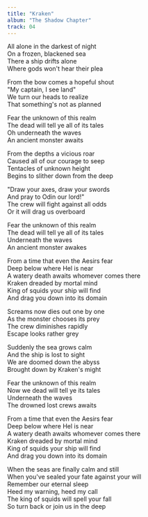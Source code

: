 ```yaml
---
title: "Kraken"
album: "The Shadow Chapter"
track: 04
---
```


All alone in the darkest of night  
On a frozen, blackened sea  
There a ship drifts alone  
Where gods won't hear their plea  

From the bow comes a hopeful shout  
"My captain, I see land"  
We turn our heads to realize  
That something's not as planned  

Fear the unknown of this realm  
The dead will tell ye all of its tales  
Oh underneath the waves  
An ancient monster awaits  

From the depths a vicious roar  
Caused all of our courage to seep  
Tentacles of unknown height  
Begins to slither down from the deep  

"Draw your axes, draw your swords  
And pray to Odin our lord!"  
The crew will fight against all odds  
Or it will drag us overboard  

Fear the unknown of this realm  
The dead will tell ye all of its tales  
Underneath the waves  
An ancient monster awakes  

From a time that even the Aesirs fear  
Deep below where Hel is near  
A watery death awaits whomever comes there  
Kraken dreaded by mortal mind  
King of squids your ship will find  
And drag you down into its domain  

Screams now dies out one by one  
As the monster chooses its prey  
The crew diminishes rapidly  
Escape looks rather grey  

Suddenly the sea grows calm  
And the ship is lost to sight  
We are doomed down the abyss  
Brought down by Kraken's might  

Fear the unknown of this realm  
Now we dead will tell ye its tales  
Underneath the waves  
The drowned lost crews awaits  

From a time that even the Aesirs fear  
Deep below where Hel is near  
A watery death awaits whomever comes there  
Kraken dreaded by mortal mind  
King of squids your ship will find  
And drag you down into its domain  

When the seas are finally calm and still  
When you've sealed your fate against your will  
Remember our eternal sleep  
Heed my warning, heed my call  
The king of squids will spell your fall  
So turn back or join us in the deep  